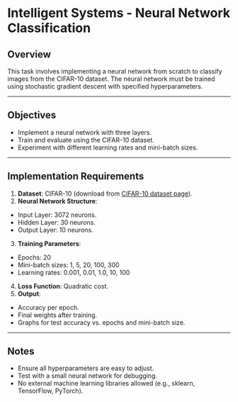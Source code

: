 # Intelligent Systems - Neural Network Classification

## Overview

This task involves implementing a neural network from scratch to classify images from the CIFAR-10 dataset. The neural network must be trained using stochastic gradient descent with specified hyperparameters.

---

## Objectives

- Implement a neural network with three layers.
- Train and evaluate using the CIFAR-10 dataset.
- Experiment with different learning rates and mini-batch sizes.

---

## Implementation Requirements

1. **Dataset**: CIFAR-10 (download from [CIFAR-10 dataset page](http://www.cs.toronto.edu/~kriz/cifar.html)).
2. **Neural Network Structure**: 
  - Input Layer: 3072 neurons.
  - Hidden Layer: 30 neurons.
  - Output Layer: 10 neurons.
3. **Training Parameters**:
  - Epochs: 20
  - Mini-batch sizes: 1, 5, 20, 100, 300
  - Learning rates: 0.001, 0.01, 1.0, 10, 100
4. **Loss Function**: Quadratic cost.
5. **Output**:
  - Accuracy per epoch.
  - Final weights after training.
  - Graphs for test accuracy vs. epochs and mini-batch size.

---

## Notes

- Ensure all hyperparameters are easy to adjust.
- Test with a small neural network for debugging.
- No external machine learning libraries allowed (e.g., sklearn, TensorFlow, PyTorch).
